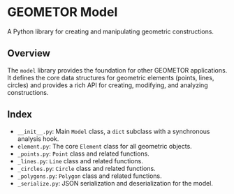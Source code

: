 # GEOMETOR Model

A Python library for creating and manipulating geometric constructions.

## Overview

The `model` library provides the foundation for other GEOMETOR applications. It defines the core data structures for geometric elements (points, lines, circles) and provides a rich API for creating, modifying, and analyzing constructions.

## Index

-   `__init__.py`: Main `Model` class, a `dict` subclass with a synchronous analysis hook.
-   `element.py`: The core `Element` class for all geometric objects.
-   `_points.py`: `Point` class and related functions.
-   `_lines.py`: `Line` class and related functions.
-   `_circles.py`: `Circle` class and related functions.
-   `_polygons.py`: `Polygon` class and related functions.
-   `_serialize.py`: JSON serialization and deserialization for the model.
